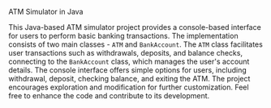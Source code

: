 ATM Simulator in Java

This Java-based ATM simulator project provides a console-based interface for users to perform basic banking transactions.
The implementation consists of two main classes - `ATM` and `BankAccount`. 
The `ATM` class facilitates user transactions such as withdrawals, deposits, and balance checks, connecting to the `BankAccount` class, which manages the user's account details.
The console interface offers simple options for users, including withdrawal, deposit, checking balance, and exiting the ATM. 
The project encourages exploration and modification for further customization. Feel free to enhance the code and contribute to its development. 
